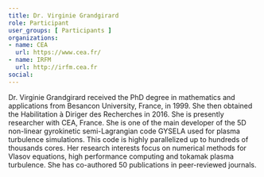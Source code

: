 ```yaml
---
title: Dr. Virginie Grandgirard
role: Participant
user_groups: [ Participants ]
organizations:
- name: CEA
  url: https://www.cea.fr/
- name: IRFM
  url: http://irfm.cea.fr
social:
---
```


Dr. Virginie Grandgirard received the PhD degree in mathematics and applications from Besancon University, France, in 1999. She then obtained the Habilitation à Diriger des Recherches in 2016. She is presently researcher with CEA, France. She is one of the main developer of the 5D non-linear gyrokinetic semi-Lagrangian code GYSELA used for plasma turbulence simulations. This code is highly parallelized up to hundreds of thousands cores. Her research interests focus on numerical methods for Vlasov equations, high performance computing and tokamak plasma turbulence. She has co-authored 50 publications in peer-reviewed journals.
